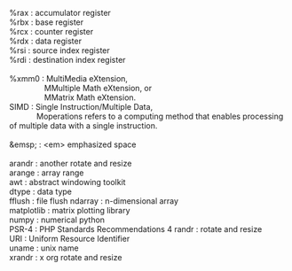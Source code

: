 %rax : accumulator register  
%rbx : base register  
%rcx : counter register  
%rdx : data register  
%rsi : source index register  
%rdi : destination index register  
<br>
%xmm0      : MultiMedia eXtension,  
&ensp;&ensp;&ensp;&ensp;&ensp;&ensp;&ensp;&ensp;&ensp;MMultiple Math eXtension, or  
&ensp;&ensp;&ensp;&ensp;&ensp;&ensp;&ensp;&ensp;&ensp;MMatrix Math eXtension.  
SIMD       : Single Instruction/Multiple Data,  
&ensp;&ensp;&ensp;&ensp;&ensp;&ensp;&ensp;Moperations refers to a computing method that enables processing of multiple data with a single instruction.  
<br>
\&emsp;    : \<em> emphasized space  
&nbsp;  
arandr     : another rotate and resize  
arange     : array range  
awt        : abstract windowing toolkit  
dtype      : data type  
fflush     : file flush
ndarray    : n-dimensional array  
matplotlib : matrix plotting library  
numpy      : numerical python  
PSR-4      : PHP Standards Recommendations 4 
randr      : rotate and resize  
URI        : Uniform Resource Identifier  
uname      : unix name  
xrandr     : x org rotate and resize  
